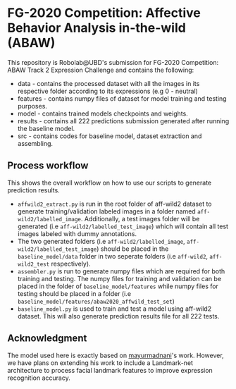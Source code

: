 # FG-2020 Competition: Affective Behavior Analysis in-the-wild (ABAW)
This repository is Robolab@UBD's submission for FG-2020 Competition: ABAW Track 2 Expression Challenge and contains the following:

* data - contains the processed dataset with all the images in its respective folder according to its expressions (e.g 0 - neutral)
* features - contains numpy files of dataset for model training and testing purposes.
* model - contains trained models checkpoints and weights.
* results - contains all 222 predictions submission generated after running the baseline model.
* src - contains codes for baseline model, dataset extraction and assembling.

## Process workflow
This shows the overall workflow on how to use our scripts to generate prediction results.

* `affwild2_extract.py` is run in the root folder of aff-wild2 dataset to generate training/validation labeled images in a folder named `aff-wild2/labelled_image`. Additionally, a test images folder will be generated (i.e `aff-wild2/labelled_test_image`) which will contain all test images labeled with dummy annotations.
* The two generated folders (i.e `aff-wild2/labelled_image`, `aff-wild2/labelled_test_image`) should be placed in the `baseline_model/data` folder in two seperate folders (i.e `aff-wild2`, `aff-wild2_test` respectively).
* `assembler.py` is run to generate numpy files which are required for both training and testing. The numpy files for training and validation can be placed in the folder of `baseline_model/features` while numpy files for testing should be placed in a folder (i.e `baseline_model/features/abaw2020_affwild_test_set`)
* `baseline_model.py` is used to train and test a model using aff-wild2 dataset. This will also generate prediction results file for all 222 tests.

## Acknowledgment
The model used here is exactly based on [mayurmadnani](https://github.com/mayurmadnani/fer/blob/master/FER_CNN.ipynb)'s work. However, we have plans on extending his work to include a Landmark-net architecture to process facial landmark features to improve expression recognition accuracy.
